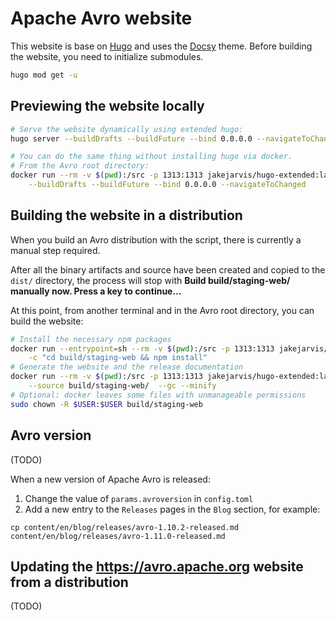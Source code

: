 # Apache Avro website

This website is base on [Hugo](https://gohugo.io) and uses the [Docsy](https://www.docsy.dev/) theme.
Before building the website, you need to initialize submodules.

```sh
hugo mod get -u
```

## Previewing the website locally

```sh
# Serve the website dynamically using extended hugo:
hugo server --buildDrafts --buildFuture --bind 0.0.0.0 --navigateToChanged

# You can do the same thing without installing hugo via docker.
# From the Avro root directory:
docker run --rm -v $(pwd):/src -p 1313:1313 jakejarvis/hugo-extended:latest --source doc/ server \
    --buildDrafts --buildFuture --bind 0.0.0.0 --navigateToChanged
```

## Building the website in a distribution

When you build an Avro distribution with the script, there is currently a manual step required.

After all the binary artifacts and source have been created and copied to the `dist/` directory, the process will 
stop with **Build build/staging-web/ manually now. Press a key to continue...**

At this point, from another terminal and in the Avro root directory, you can build the website:

```sh
# Install the necessary npm packages
docker run --entrypoint=sh --rm -v $(pwd):/src -p 1313:1313 jakejarvis/hugo-extended:latest \
    -c "cd build/staging-web && npm install"
# Generate the website and the release documentation
docker run --rm -v $(pwd):/src -p 1313:1313 jakejarvis/hugo-extended:latest \
    --source build/staging-web/  --gc --minify
# Optional: docker leaves some files with unmanageable permissions 
sudo chown -R $USER:$USER build/staging-web
```

## Avro version

(TODO)

When a new version of Apache Avro is released:

1. Change the value of `params.avroversion` in `config.toml`
2. Add a new entry to the `Releases` pages in the `Blog` section, for example:

```
cp content/en/blog/releases/avro-1.10.2-released.md content/en/blog/releases/avro-1.11.0-released.md
```

## Updating the https://avro.apache.org website from a distribution

(TODO)

